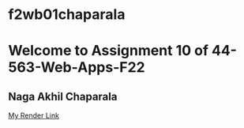 # f2wb01chaparala
# Welcome to Assignment 10 of 44-563-Web-Apps-F22

## Naga Akhil Chaparala
[My Render Link](https://f2wb01chaparala.onrender.com)